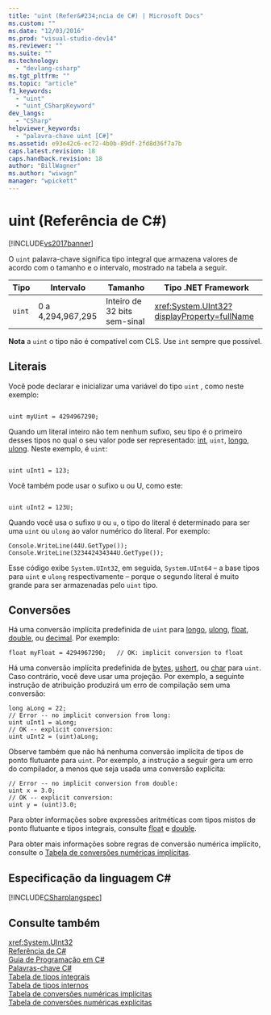 ```yaml
---
title: "uint (Refer&#234;ncia de C#) | Microsoft Docs"
ms.custom: ""
ms.date: "12/03/2016"
ms.prod: "visual-studio-dev14"
ms.reviewer: ""
ms.suite: ""
ms.technology: 
  - "devlang-csharp"
ms.tgt_pltfrm: ""
ms.topic: "article"
f1_keywords: 
  - "uint"
  - "uint_CSharpKeyword"
dev_langs: 
  - "CSharp"
helpviewer_keywords: 
  - "palavra-chave uint [C#]"
ms.assetid: e93e42c6-ec72-4b0b-89df-2fd8d36f7a7b
caps.latest.revision: 18
caps.handback.revision: 18
author: "BillWagner"
ms.author: "wiwagn"
manager: "wpickett"
---
```

# uint (Refer&#234;ncia de C#)
[!INCLUDE[vs2017banner](../../../csharp/includes/vs2017banner.md)]

O `uint` palavra\-chave significa tipo integral que armazena valores de acordo com o tamanho e o intervalo, mostrado na tabela a seguir.  
  
|Tipo|Intervalo|Tamanho|Tipo .NET Framework|  
|----------|---------------|-------------|-------------------------|  
|`uint`|0 a 4,294,967,295|Inteiro de 32 bits sem\-sinal|<xref:System.UInt32?displayProperty=fullName>|  
  
 **Nota** a `uint` o tipo não é compatível com CLS.  Use `int` sempre que possível.  
  
## Literais  
 Você pode declarar e inicializar uma variável do tipo `uint` , como neste exemplo:  
  
```  
  
uint myUint = 4294967290;  
```  
  
 Quando um literal inteiro não tem nenhum sufixo, seu tipo é o primeiro desses tipos no qual o seu valor pode ser representado:  [int](../../../csharp/language-reference/keywords/int.md), `uint`,  [longo](../../../csharp/language-reference/keywords/long.md),  [ulong](../../../csharp/language-reference/keywords/ulong.md).  Neste exemplo, é `uint`:  
  
```  
  
uint uInt1 = 123;  
```  
  
 Você também pode usar o sufixo u ou U, como este:  
  
```  
  
uint uInt2 = 123U;  
```  
  
 Quando você usa o sufixo `U` ou `u`, o tipo do literal é determinado para ser uma `uint` ou `ulong` ao valor numérico do literal.  Por exemplo:  
  
```  
Console.WriteLine(44U.GetType());  
Console.WriteLine(323442434344U.GetType());  
```  
  
 Esse código exibe `System.UInt32`, em seguida, `System.UInt64` – a base tipos para `uint` e `ulong` respectivamente – porque o segundo literal é muito grande para ser armazenadas pelo `uint` tipo.  
  
## Conversões  
 Há uma conversão implícita predefinida de `uint` para  [longo](../../../csharp/language-reference/keywords/long.md),  [ulong](../../../csharp/language-reference/keywords/ulong.md),  [float](../../../csharp/language-reference/keywords/float.md),  [double](../../../csharp/language-reference/keywords/double.md), ou  [decimal](../../../csharp/language-reference/keywords/decimal.md).  Por exemplo:  
  
```  
float myFloat = 4294967290;   // OK: implicit conversion to float  
```  
  
 Há uma conversão implícita predefinida de  [bytes](../../../csharp/language-reference/keywords/byte.md),  [ushort](../../../csharp/language-reference/keywords/ushort.md), ou  [char](../../../csharp/language-reference/keywords/char.md) para `uint`.  Caso contrário, você deve usar uma projeção.  Por exemplo, a seguinte instrução de atribuição produzirá um erro de compilação sem uma conversão:  
  
```  
long aLong = 22;  
// Error -- no implicit conversion from long:  
uint uInt1 = aLong;   
// OK -- explicit conversion:  
uint uInt2 = (uint)aLong;  
```  
  
 Observe também que não há nenhuma conversão implícita de tipos de ponto flutuante para `uint`.  Por exemplo, a instrução a seguir gera um erro do compilador, a menos que seja usada uma conversão explícita:  
  
```  
// Error -- no implicit conversion from double:  
uint x = 3.0;  
// OK -- explicit conversion:  
uint y = (uint)3.0;   
```  
  
 Para obter informações sobre expressões aritméticas com tipos mistos de ponto flutuante e tipos integrais, consulte  [float](../../../csharp/language-reference/keywords/float.md) e  [double](../../../csharp/language-reference/keywords/double.md).  
  
 Para obter mais informações sobre regras de conversão numérica implícito, consulte o [Tabela de conversões numéricas implícitas](../../../csharp/language-reference/keywords/implicit-numeric-conversions-table.md).  
  
## Especificação da linguagem C\#  
 [!INCLUDE[CSharplangspec](../../../csharp/language-reference/keywords/includes/csharplangspec_md.md)]  
  
## Consulte também  
 <xref:System.UInt32>   
 [Referência de C\#](../../../csharp/language-reference/index.md)   
 [Guia de Programação em C\#](../../../csharp/programming-guide/index.md)   
 [Palavras\-chave C\#](../../../csharp/language-reference/keywords/index.md)   
 [Tabela de tipos integrais](../../../csharp/language-reference/keywords/integral-types-table.md)   
 [Tabela de tipos internos](../../../csharp/language-reference/keywords/built-in-types-table.md)   
 [Tabela de conversões numéricas implícitas](../../../csharp/language-reference/keywords/implicit-numeric-conversions-table.md)   
 [Tabela de conversões numéricas explícitas](../../../csharp/language-reference/keywords/explicit-numeric-conversions-table.md)
